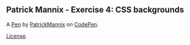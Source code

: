 Patrick Mannix - Exercise 4: CSS backgrounds
--------------------------------------------


A [Pen](https://codepen.io/PatrickMannix/pen/OJooGzv) by [PatrickMannix](https://codepen.io/PatrickMannix) on [CodePen](https://codepen.io).

[License](https://codepen.io/license/pen/OJooGzv).